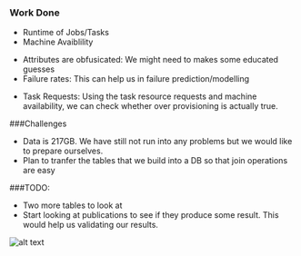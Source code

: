 ### Work Done
- Runtime of Jobs/Tasks
- Machine Avaiblility 
+ Attributes are obfusicated: We might need to makes some educated guesses
+ Failure rates: This can help us in failure prediction/modelling
- Task Requests: Using the task resource requests and machine availability, we can check whether over provisioning is actually true.


###Challenges
- Data is 217GB. We have still not run into any problems but we would like to prepare ourselves.
- Plan to tranfer the tables that we build into a DB so that join operations are easy


###TODO:
- Two more tables to look at
- Start looking at publications to see if they produce some result. This would help us validating our results. 


![alt text](/GoogleClusterData/job_event.jpg)

